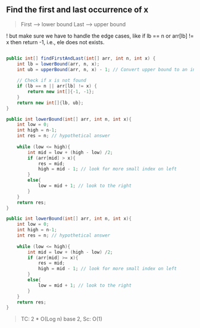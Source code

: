## Find the first and last occurrence of x

> First --> lower bound
> Last --> upper bound 

! but make sure we have to handle the edge cases, like if lb == n or arr[lb] != x then return -1, i.e., ele does not exists.

```java

public int[] findFirstAndLast(int[] arr, int n, int x) {
    int lb = lowerBound(arr, n, x);
    int ub = upperBound(arr, n, x) - 1; // Convert upper bound to an inclusive index
    
    // Check if x is not found
    if (lb == n || arr[lb] != x) {
        return new int[]{-1, -1};
    }
    return new int[]{lb, ub};
}

public int lowerBound(int[] arr, int n, int x){
	int low = 0;
	int high = n-1;
	int res = n; // hypothetical answer
	
	while (low <= high){
		int mid = low + (high - low) /2;
		if (arr[mid] > x){
			res = mid;
			high = mid - 1; // look for more small index on left
		}
		else{
			low = mid + 1; // look to the right
		}
	}
	return res;
}

public int lowerBound(int[] arr, int n, int x){
	int low = 0;
	int high = n-1;
	int res = n; // hypothetical answer
	
	while (low <= high){
		int mid = low + (high - low) /2;
		if (arr[mid] >= x){
			res = mid;
			high = mid - 1; // look for more small index on left
		}
		else{
			low = mid + 1; // look to the right
		}
	}
	return res;
}
```



> TC: 2 * O(Log n) base 2,
> Sc: O(1)
